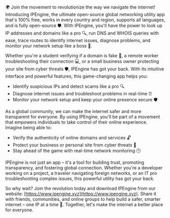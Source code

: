 🌍️ Join the movement to revolutionize the way we navigate the internet! Introducing IPEngine, the ultimate open-source global networking utility app that's 100% free, works in every country and region, supports all languages, and is fully open-source 🛡️. With IPEngine, you'll have the power to look up IP addresses and domains like a pro 🔍, run DNS and WHOIS queries with ease, trace routes to identify internet issues, diagnose problems, and monitor your network setup like a boss 📡.

Whether you're a student verifying if a domain is fake 👀, a remote worker troubleshooting their connection 💻, or a small business owner protecting your site from cyber threats 🛡️, IPEngine has got your back. With its intuitive interface and powerful features, this game-changing app helps you:

* Identify suspicious IPs and detect scams like a pro 🔍
* Diagnose internet issues and troubleshoot problems in real-time ⏰
* Monitor your network setup and keep your online presence secure 🛡️

As a global community, we can make the internet safer and more transparent for everyone. By using IPEngine, you'll be part of a movement that empowers individuals to take control of their online experience. Imagine being able to:

* Verify the authenticity of online domains and services 🔓
* Protect your business or personal site from cyber threats 💪
* Stay ahead of the game with real-time network monitoring 🕒

IPEngine is not just an app – it's a tool for building trust, promoting transparency, and fostering global connection. Whether you're a developer working on a project, a traveler navigating foreign networks, or an IT pro troubleshooting complex issues, this powerful utility has got your back.

So why wait? Join the revolution today and download IPEngine from our website: [https://www.ipengine.xyz](https://www.ipengine.xyz). Share it with friends, communities, and online groups to help build a safer, smarter internet – one IP at a time 🚀. Together, let's make the internet a better place for everyone.